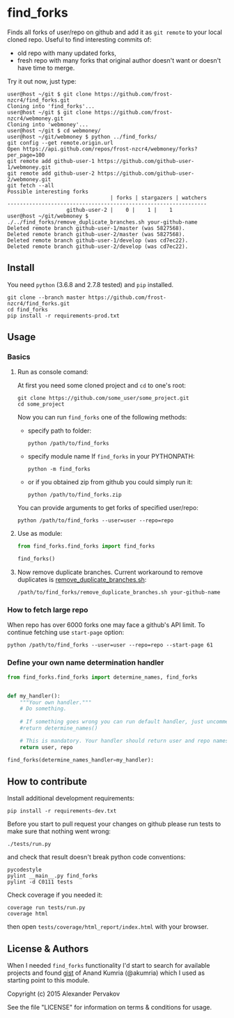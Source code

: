 find_forks
==========

Finds all forks of user/repo on github and add it as `git remote` to your local cloned repo.
Useful to find interesting commits of:

* old repo with many updated forks,
* fresh repo with many forks that original author doesn't want or doesn't have time to merge.

Try it out now, just type:

```ShellSession
user@host ~/git $ git clone https://github.com/frost-nzcr4/find_forks.git
Cloning into 'find_forks'...
user@host ~/git $ git clone https://github.com/frost-nzcr4/webmoney.git
Cloning into 'webmoney'...
user@host ~/git $ cd webmoney/
user@host ~/git/webmoney $ python ../find_forks/
git config --get remote.origin.url
Open https://api.github.com/repos/frost-nzcr4/webmoney/forks?per_page=100
git remote add github-user-1 https://github.com/github-user-1/webmoney.git
git remote add github-user-2 https://github.com/github-user-2/webmoney.git
git fetch --all
Possible interesting forks
                                 | forks | stargazers | watchers
----------------------------------------------------------------
                   github-user-2 |    0 |    1 |    1
user@host ~/git/webmoney $ ./../find_forks/remove_duplicate_branches.sh your-github-name
Deleted remote branch github-user-1/master (was 5827568).
Deleted remote branch github-user-2/master (was 5827568).
Deleted remote branch github-user-1/develop (was cd7ec22).
Deleted remote branch github-user-2/develop (was cd7ec22).
```

## Install

You need `python` (3.6.8 and 2.7.8 tested) and `pip` installed.

```ShellSession
git clone --branch master https://github.com/frost-nzcr4/find_forks.git
cd find_forks
pip install -r requirements-prod.txt
```

## Usage

### Basics

1. Run as console comand:

   At first you need some cloned project and `cd` to one's root:

   ```ShellSession
   git clone https://github.com/some_user/some_project.git
   cd some_project
   ```

   Now you can run `find_forks` one of the following methods:

   * specify path to folder:

     ```ShellSession
     python /path/to/find_forks
     ```

   * specify module name If `find_forks` in your PYTHONPATH:

     ```ShellSession
     python -m find_forks
     ```

   * or if you obtained zip from github you could simply run it:

     ```ShellSession
     python /path/to/find_forks.zip
     ```

   You can provide arguments to get forks of specified user/repo:

   ```ShellSession
   python /path/to/find_forks --user=user --repo=repo
   ```

2. Use as module:

   ```python
   from find_forks.find_forks import find_forks

   find_forks()
   ```

3. Now remove duplicate branches. Current workaround to remove duplicates
   is [remove_duplicate_branches.sh](https://github.com/frost-nzcr4/find_forks/blob/master/remove_duplicate_branches.sh):

   ```ShellSession
   /path/to/find_forks/remove_duplicate_branches.sh your-github-name
   ```

### How to fetch large repo

When repo has over 6000 forks one may face a github's API limit. To continue
 fetching use `start-page` option:

```ShellSession
python /path/to/find_forks --user=user --repo=repo --start-page 61
```

### Define your own name determination handler

```python
from find_forks.find_forks import determine_names, find_forks


def my_handler():
    """Your own handler."""
    # Do something.
    
    # If something goes wrong you can run default handler, just uncomment following line.
    #return determine_names()

    # This is mandatory. Your handler should return user and repo names.
    return user, repo

find_forks(determine_names_handler=my_handler):
```

## How to contribute

Install additional development requirements:

```ShellSession
pip install -r requirements-dev.txt
```

Before you start to pull request your changes on github please run tests
to make sure that nothing went wrong:

```ShellSession
./tests/run.py
```

and check that result doesn't break python code conventions:

```ShellSession
pycodestyle
pylint __main__.py find_forks
pylint -d C0111 tests
```

Check coverage if you needed it:

```ShellSession
coverage run tests/run.py
coverage html
```

then open `tests/coverage/html_report/index.html` with your browser.

## License & Authors

When I needed `find_forks` functionality I'd start to search for available
projects and found [gist](https://gist.github.com/akumria/3405534)
of Anand Kumria (@akumria) which I used as starting point to this module.

Copyright (c) 2015 Alexander Pervakov

See the file "LICENSE" for information on terms & conditions for usage.

